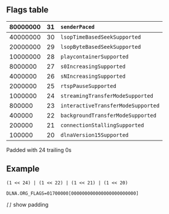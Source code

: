 ## Flags table ##
|80000000|31|`senderPaced`|
|:-------|:-|:------------|
|40000000|30|`lsopTimeBasedSeekSupported`|
|20000000|29|`lsopByteBasedSeekSupported`|
|10000000|28|`playcontainerSupported`|
| 8000000|27|`s0IncreasingSupported`|
| 4000000|26|`sNIncreasingSupported`|
| 2000000|25|`rtspPauseSupported`|
| 1000000|24|`streamingTransferModeSupported`|
|  800000|23|`interactiveTransferModeSupported`|
|  400000|22|`backgroundTransferModeSupported`|
|  200000|21|`connectionStallingSupported`|
|  100000|20|`dlnaVersion15Supported`|

Padded with 24 trailing 0s

## Example ##
`(1 << 24) | (1 << 22) | (1 << 21) | (1 << 20)`
```
DLNA.ORG_FLAGS=01700000[000000000000000000000000]
```
_`[]`_ show padding